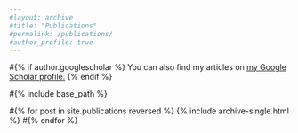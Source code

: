 ```yaml
---
#layout: archive
#title: "Publications"
#permalink: /publications/
#author_profile: true
---
```


#{% if author.googlescholar %}
  You can also find my articles on <u><a href="{{author.googlescholar}}">my Google Scholar profile</a>.</u>
{% endif %}

#{% include base_path %}

#{% for post in site.publications reversed %}
  {% include archive-single.html %}
#{% endfor %}
